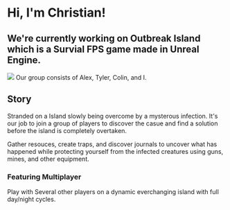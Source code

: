 <h1>Hi, I'm Christian! </h1>
<h2> We're currently working on Outbreak Island which is a Survial FPS game made in Unreal Engine.</h2> 
<img src="https://github.com/user-attachments/assets/07bbd42a-761a-4242-ac21-1a1c064e3b7a"/>
Our group consists of Alex, Tyler, Colin, and I.

<h2>Story</h2>
<p>Stranded on a Island slowly being overcome by a mysterous infection. It's our job to join a group of players to discover the casue and find a solution before the island is completely overtaken. </p>
<p> Gather resouces, create traps, and discover journals to uncover what has happened while protecting yourself from the infected creatures using guns, mines, and other equipment.</p>

<h3>Featuring Multiplayer</h3>
<p>Play with Several other players on a dynamic everchanging island with full day/night cycles.</p>
